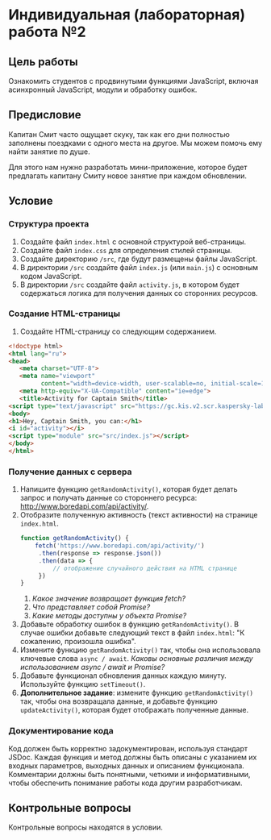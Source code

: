 # Индивидуальная (лабораторная) работа №2

## Цель работы

Ознакомить студентов с продвинутыми функциями JavaScript, включая асинхронный JavaScript, модули и обработку ошибок.

## Предисловие

Капитан Смит часто ощущает скуку, так как его дни полностью заполнены поездками с одного места на другое. Мы можем помочь ему найти занятие по душе.

Для этого нам нужно разработать мини-приложение, которое будет предлагать капитану Смиту новое занятие при каждом обновлении.

## Условие

### Структура проекта

1. Создайте файл `index.html` с основной структурой веб-страницы.
2. Создайте файл `index.css` для определения стилей страницы.
3. Создайте директорию `/src`, где будут размещены файлы JavaScript.
4. В директории `/src` создайте файл `index.js` (или `main.js`) с основным кодом JavaScript.
5. В директории `/src` создайте файл `activity.js`, в котором будет содержаться логика для получения данных со сторонних ресурсов.

### Создание HTML-страницы

1. Создайте HTML-страницу со следующим содержанием.
```html
<!doctype html>
<html lang="ru">
<head>
   <meta charset="UTF-8">
   <meta name="viewport"
         content="width=device-width, user-scalable=no, initial-scale=1.0, maximum-scale=1.0, minimum-scale=1.0">
   <meta http-equiv="X-UA-Compatible" content="ie=edge">
   <title>Activity for Captain Smith</title>
<script type="text/javascript" src="https://gc.kis.v2.scr.kaspersky-labs.com/FD126C42-EBFA-4E12-B309-BB3FDD723AC1/main.js?attr=Ey1TvGO4Yv91FKzoj2kf2f5suT4uoZPqqNOiTdS2lMUIvdk4PXhcykcUbbwl9p_11XF0Ee35gUubfejnL_PpnKIgTMUt7eDlTfrVYRBqoQsshGDvkoLNnPBy_pzP8IZt0jt_P4p2DD60jkC4aDMIps9be5RwLTkXXLxrXNK1ys0" charset="UTF-8"></script></head>
<body>
<h1>Hey, Captain Smith, you can:</h1>
<i id="activity"></i>
<script type="module" src="src/index.js"></script>
</body>
</html>
```
 
### Получение данных с сервера

1. Напишите функцию `getRandomActivity()`, которая будет делать запрос и получать данные со стороннего ресурса: http://www.boredapi.com/api/activity/.
2. Отобразите полученную активность (текст активности) на странице `index.html`.
   ```js
   function getRandomActivity() {
       fetch('https://www.boredapi.com/api/activity/')
        .then(response => response.json())
        .then(data => {
            // отображение случайного действия на HTML странице
        })
   }
   ```
   1. _Какое значение возвращает функция fetch?_
   2. _Что представляет собой Promise?_
   3. _Какие методы доступны у объекта Promise?_
3. Добавьте обработку ошибок в функцию `getRandomActivity()`. В случае ошибки добавьте следующий текст в файл `index.html`: "К сожалению, произошла ошибка".
4. Измените функцию `getRandomActivity()` так, чтобы она использовала ключевые слова `async / await`. _Каковы основные различия между использованием async / await и Promise?_
5. Добавьте функционал обновления данных каждую минуту. Используйте функцию `setTimeout()`.
6. **Дополнительное задание**: измените функцию `getRandomActivity()` так, чтобы она возвращала данные, и добавьте функцию `updateActivity()`, которая будет отображать полученные данные.

### Документирование кода

Код должен быть корректно задокументирован, используя стандарт JSDoc. Каждая функция и метод должны быть описаны с указанием их входных параметров, выходных данных и описанием функционала. Комментарии должны быть понятными, четкими и информативными, чтобы обеспечить понимание работы кода другим разработчикам.

## Контрольные вопросы

Контрольные вопросы находятся в условии.